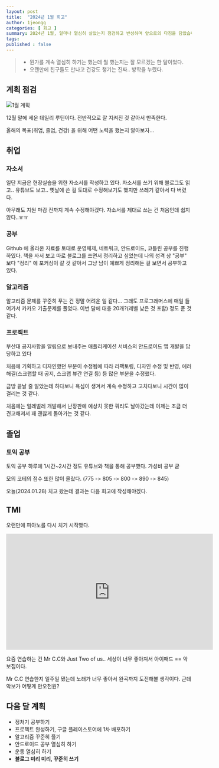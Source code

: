 ```yaml
---
layout: post
title:  "2024년 1월 회고"
author: 1jeongg
categories: [ 회고 ]
summary: 2024년 1월, 얼마나 열심히 살았는지 점검하고 반성하며 앞으로의 다짐을 담았습니다.
tags:
published : false
---
```


> - 뭔가를 계속 열심히 하기는 했는데 뭘 했는지는 잘 모르겠는 한 달이었다.
> - 오랜만에 친구들도 만나고 건강도 챙기는 진짜.. 방학을 누렸다.

## 계획 점검

![1월 계획]({{site.baseurl}}/assets/images/2024-01-retrospect1.png)

12월 말에 세운 데일리 루틴이다. 전반적으로 잘 지켜진 것 같아서 만족한다. 


올해의 목표(취업, 졸업, 건강) 을 위해 어떤 노력을 했는지 알아보자...

## 취업

### 자소서

일단 지금은 현장실습을 위한 자소서를 작성하고 있다. 자소서를 쓰기 위해 블로그도 읽고.. 유튜브도 보고.. 옛날에 쓴 걸 토대로 수정해보기도 했지만 쓰레기 같아서 다 버렸다.

아무래도 지원 마감 전까지 계속 수정해야겠다. 자소서를 제대로 쓰는 건 처음인데 쉽지 않다..ㅠㅠ

### 공부

Github 에 올라온 자료를 토대로 운영체제, 네트워크, 안드로이드, 코틀린 공부를 진행하였다. 책을 사서 보고 따로 블로그를 쓰면서 정리하고 싶었는데 나의 성격 상 "공부" 보다 "정리" 에 포커싱이 갈 것 같아서 그냥 남이 예쁘게 정리해둔 걸 보면서 공부하고 있다.

### 알고리즘

알고리즘 문제를 꾸준히 푸는 건 정말 어려운 일 같다... 그래도 프로그래머스에 매일 들어가서 카카오 기출문제를 풀었다. 이번 달에 대충 20개?(레벨 낮은 것 포함) 정도 푼 것 같다.

### 프로젝트
부산대 공지사항을 알림으로 보내주는 애플리케이션 서비스의 안드로이드 앱 개발을 담당하고 있다

처음에 기획하고 디자인했던 부분이 수정됨에 따라 리팩토링, 디자인 수정 및 반영, 에러 해결(스크랩할 때 공지, 스크랩 뷰간 연결 등) 등 많은 부분을 수정했다.

금방 끝날 줄 알았는데 하다보니 욕심이 생겨서 계속 수정하고 고치다보니 시간이 많이 걸리는 것 같다.

처음에는 얼레벌레 개발해서 난장판에 예상치 못한 쿼리도 날아갔는데 이제는 조금 더 견고해져서 꽤 괜찮게 돌아가는 것 같다.

## 졸업

### 토익 공부

토익 공부 하루에 1시간~2시간 정도 유튜브와 책을 통해 공부했다. 가성비 공부 굳

모의 코테의 점수 또한 많이 올랐다. (775 -> 805 -> 800 -> 890 -> 845)

오늘(2024.01.28) 치고 왔는데 결과는 다음 회고에 작성해야겠다.


## TMI

오랜만에 피아노를 다시 치기 시작했다. 

<iframe width="560" height="315" src="https://www.youtube.com/embed/KGOjUAhubJk" frameborder="0" allowfullscreen></iframe>

요즘 연습하는 건 Mr C.C와 Just Two of us.. 세상이 너무 좋아져서 아이패드 == 악보집이다.

Mr C.C 연습한지 일주일 됐는데 노래가 너무 좋아서 완곡까지 도전해볼 생각이다. 근데 악보가 어떻게 만오천원?

## 다음 달 계획
- 정처기 공부하기
- 프로젝트 완성하기, 구글 플레이스토어에 1차 배포하기
- 알고리즘 꾸준히 풀기
- 안드로이드 공부 열심히 하기
- 운동 열심히 하기
- **블로그 미리 미리, 꾸준히 쓰기**
